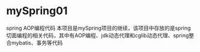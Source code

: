 # mySpring01
spring AOP编程代码
本项目是mySpring项目的继续，该项目中存放的是spring切面编程的相关代码，其中有AOP编程、jdk动态代理和cglib动态代理、spring整合mybatis、事务等代码
